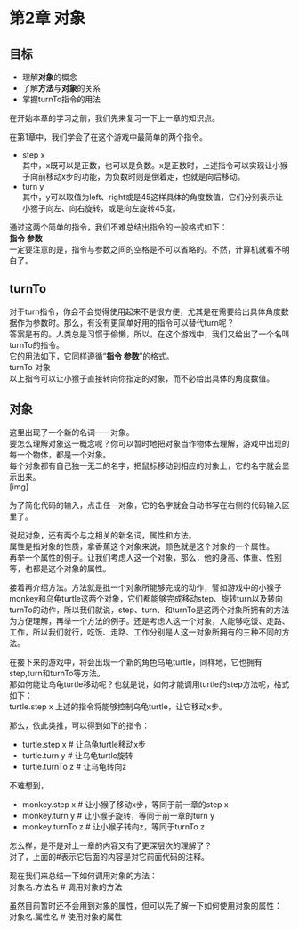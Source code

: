 # 第2章 对象
## 目标 ##
* 理解**对象**的概念
* 了解**方法**与**对象**的关系
* 掌握turnTo指令的用法

在开始本章的学习之前，我们先来复习一下上一章的知识点。<br>

在第1章中，我们学会了在这个游戏中最简单的两个指令。<br>
* step x<br>
  其中，x既可以是正数，也可以是负数。x是正数时，上述指令可以实现让小猴子向前移动x步的功能，为负数时则是倒着走，也就是向后移动。<br>
* turn y<br>
  其中，y可以取值为left、right或是45这样具体的角度数值，它们分别表示让小猴子向左、向右旋转，或是向左旋转45度。<br>
  
通过这两个简单的指令，我们不难总结出指令的一般格式如下：<br>
**指令 参数**<br>
一定要注意的是，指令与参数之间的空格是不可以省略的。不然，计算机就看不明白了。<br>

## turnTo ##
对于turn指令，你会不会觉得使用起来不是很方便，尤其是在需要给出具体角度数据作为参数时。那么，有没有更简单好用的指令可以替代turn呢？<br>
答案是有的。人类总是习惯于偷懒，所以，在这个游戏中，我们又给出了一个名叫turnTo的指令。<br>
它的用法如下，它同样遵循“**指令 参数**”的格式。<br>
turnTo 对象<br>
以上指令可以让小猴子直接转向你指定的对象，而不必给出具体的角度数值。<br>

## 对象 ##
这里出现了一个新的名词——对象。<br>
要怎么理解对象这一概念呢？你可以暂时地把对象当作物体去理解，游戏中出现的每一个物体，都是一个对象。<br>
每个对象都有自己独一无二的名字，把鼠标移动到相应的对象上，它的名字就会显示出来。<br>
[img]

为了简化代码的输入，点击任一对象，它的名字就会自动书写在右侧的代码输入区里了。<br>

说起对象，还有两个与之相关的新名词，属性和方法。<br>
属性是指对象的性质，拿香蕉这个对象来说，颜色就是这个对象的一个属性。<br>
再举一个属性的例子。让我们考虑人这一个对象，那么，他的身高、体重、性别等，也都是这个对象的属性。<br>

接着再介绍方法。方法就是批一个对象所能够完成的动作，譬如游戏中的小猴子monkey和乌龟turtle这两个对象，它们都能够完成移动step、旋转turn以及转向turnTo的动作，所以我们就说，step、turn、和turnTo是这两个对象所拥有的方法<br>
为方便理解，再举一个方法的例子。还是考虑人这一个对象，人能够吃饭、走路、工作，所以我们就行，吃饭、走路、工作分别是人这一对象所拥有的三种不同的方法。<br>

在接下来的游戏中，将会出现一个新的角色乌龟turtle，同样地，它也拥有step,turn和turnTo等方法。<br>
那如何能让乌龟turtle移动呢？也就是说，如何才能调用turtle的step方法呢，格式如下：<br>
turtle.step x
上述的指令将能够控制乌龟turtle，让它移动x步。<br>

那么，依此类推，可以得到如下的指令：
* turtle.step x     # 让乌龟turtle移动x步
* turtle.turn y     # 让乌龟turtle旋转
* turtle.turnTo z   # 让乌龟转向z

不难想到，
* monkey.step x     # 让小猴子移动x步，等同于前一章的step x
* monkey.turn y     # 让小猴子旋转，等同于前一章的turn y
* monkey.turnTo z   # 让小猴子转向z，等同于turnTo z

怎么样，是不是对上一章的内容又有了更深层次的理解了？<br>
对了，上面的#表示它后面的内容是对它前面代码的注释。<br>

现在我们来总结一下如何调用对象的方法：<br>
对象名.方法名           # 调用对象的方法

虽然目前暂时还不会用到对象的属性，但可以先了解一下如何使用对象的属性：<br>
对象名.属性名           # 使用对象的属性
